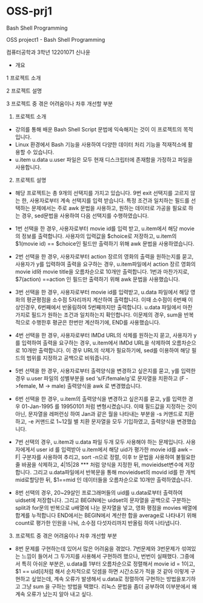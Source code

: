 # OSS-prj1
Bash Shell Programming

OSS project1 - Bash Shell Programming

컴퓨터공학과 3학년 12201071 신나윤
* 개요
  
1	프로젝트 소개

2	프로젝트 설명

3	프로젝트 중 겪은 어려움이나 차후 개선할 부분
   
1.	프로젝트 소개
-	강의를 통해 배운 Bash Shell Script 문법에 익숙해지는 것이 이 프로젝트의 목적입니다.
-	Linux 환경에서 Bash 기능을 사용하여 다양한 데이터 처리 기능을 적재적소에 활용할 수 있습니다.
-	u.item u.data u.user 파일은 모두 현재 디스크립터에 존재함을 가정하고 파일을 사용합니다. 

2.	프로젝트 설명
-	해당 프로젝트는 총 9개의 선택지를 가지고 있습니다.
9번 exit 선택지를 고르지 않는 한, 사용자로부터 계속 선택지를 입력 받습니다.
특정 조건과 일치하는 필드를 선택하는 문제에서는 주로 awk 문법을 사용하고, 원하는 데이터로 가공을 필요로 하는 경우, sed문법을 사용하여 다음 선택지를 수행하였습니다. 

-	1번 선택을 한 경우, 사용자로부터 movie id를 입력 받고, u.item에서 해당 movie 의 정보를 출력합니다.
사용자의 입력값을 $choice로 저장하고, u.item의 $1(movie id) == $choice인 필드만 출력하기 위해 awk 문법을 사용하였습니다.
-	2번 선택을 한 경우, 사용자로부터 action 장르의 영화의 출력을 원하는지를 묻고, 사용자가 y를 입력하여 출력을 요구하는 경우, u.item파일에서 action 장르 영화의 movie id와 movie title을 오름차순으로 10개만 출력합니다.
1번과 마찬가지로, $7(action) ==action 인 필드만 출력하기 위해 awk 문법을 사용했습니다.
-	3번 선택을 한 경우, 사용자로부터 movie id를 입력받고, u.data 파일에서
해당 영화의 평균평점을 소수점 5자리까지 계산하여 출력합니다.
이때 소수점이 6번째 이상인경우, 6번째에서 반올림하여 5번째까지만 출력합니다. 
u.data 파일에서 마찬가지로 필드가 원하는 조건과 일치하는지 확인합니다.
이문제의 경우, sum을 반복적으로 수행한후 평균은 한번만 계산하기에, END를 사용했습니다.
-	4번 선택을 한 경우, 사용자로부터 IMDd URL의 삭제를 원하는지 묻고, 사용자가 y를 입력하여 출력을 요구하는 경우, u.item에서 IMDd URL을 삭제하여 오름차순으로 10개만 출력합니다.
이 경우 URL의 삭제가 필요하기에, sed를 이용하여 해당 필드의 범위를 지정하고 공백으로 비워줍니다.
-	5번 선택을 한 경우, 사용자로부터 출력양식을 변경하고 싶은지를 묻고, y를 입력한 경우 u.user 파일의 성별부분을 sed ‘s/F/female/g’로 문자열을 치환하고 (F ->female, M -> male) 출력양식을 awk 로 변경했습니다.
-	6번 선택을 한 경우, u.item의 출력양식을 변경하고 싶은지를 묻고, y를 입력한 경우 01-Jan-1995 를 19950101 처럼 변형시켰습니다.
이때 필드값을 지정하는 것이 아닌, 문자열을 레퍼런싱 하여 Jan과 같은 월을 나타내는 부분을 -s 커맨드로 치환하고, -e 커맨드로 1~12월 별 치환 문자열을 모두 기입하였고,  출력양식을 변경했습니다.
-	7번 선택의 경우, u.item과 u.data 파일 두개 모두 사용해야 하는 문제입니다. 사용자에게서 user id 를 입력받아 u.item에서 해당 uid가 평가한 movie id를 awk – F\| 구분자를 사용하여 추리고, sort -n으로 정렬, 이후 tr 문법을 사용하여 불필요한 줄 바꿈을 삭제하고, 4|15|28 *** 처럼 양식을 지정한 뒤, movieidset변수에 저장합니다. 그리고 u.data파일에서 반복문을 통해 movieidset의 movid id를 한 개씩 mid로할당한 뒤, $1==mid 인 데이터들을 오름차순으로 10개만 출력하였습니다. 

-	8번 선택의 경우, 20~29살인 프로그래머들의 uid를 u.data로부터 출력하여 uidset에 저장합니다. 그리고 BEGIN에는 uidset의 문자열을 공백으로 구분하는 split과 for문의 반복으로 u배열에 나눈 문자열을 넣고, 영화 평점을 movies 배열에 합계를 누적합니다 END에서는 BEGIN에서 계산한 합을 average로 나타내기 위해 count로 평가한 인원을 나눠, 소수점 다섯자리까지 반올림 하여 나타냅니다.

3.	프로젝트 중 겪은 어려움이나 차후 개선할 부분
-	8번 문제를 구현하는데 있어서 많은 어려움을 겪었다. 
7번문제와 3번문제가 섞여있는 느낌이 들어서 그 두가지를 사용해서 구현하려 했으나, 번번이 실패했다. 그중에서 특히 아쉬운 부분은, u.data를 1부터 오름차순으로 정렬해서 movie id = 1이고, $1 == uid[i]처럼 해서 순차적으로 덧셈을 하면 시간소모가 적을 것 같아 이렇게 구현하고 싶었는데, 계속 오류가 발생해서 u.data로 정렬하여 구현하는 방법을포기하고 그냥 sum 을 구하는 방법을 택했다.
리눅스 문법을 좀더 공부하여 이부분에서 왜 계속 오류가 났는지 알아 내고 싶다.
